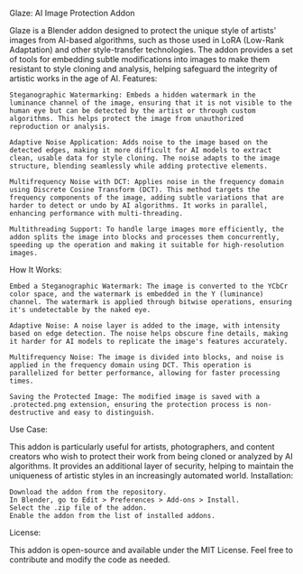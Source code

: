Glaze: AI Image Protection Addon

Glaze is a Blender addon designed to protect the unique style of artists' images from AI-based algorithms, such as those used in LoRA (Low-Rank Adaptation) and other style-transfer technologies. The addon provides a set of tools for embedding subtle modifications into images to make them resistant to style cloning and analysis, helping safeguard the integrity of artistic works in the age of AI.
Features:

    Steganographic Watermarking: Embeds a hidden watermark in the luminance channel of the image, ensuring that it is not visible to the human eye but can be detected by the artist or through custom algorithms. This helps protect the image from unauthorized reproduction or analysis.

    Adaptive Noise Application: Adds noise to the image based on the detected edges, making it more difficult for AI models to extract clean, usable data for style cloning. The noise adapts to the image structure, blending seamlessly while adding protective elements.

    Multifrequency Noise with DCT: Applies noise in the frequency domain using Discrete Cosine Transform (DCT). This method targets the frequency components of the image, adding subtle variations that are harder to detect or undo by AI algorithms. It works in parallel, enhancing performance with multi-threading.

    Multithreading Support: To handle large images more efficiently, the addon splits the image into blocks and processes them concurrently, speeding up the operation and making it suitable for high-resolution images.

How It Works:

    Embed a Steganographic Watermark: The image is converted to the YCbCr color space, and the watermark is embedded in the Y (luminance) channel. The watermark is applied through bitwise operations, ensuring it's undetectable by the naked eye.

    Adaptive Noise: A noise layer is added to the image, with intensity based on edge detection. The noise helps obscure fine details, making it harder for AI models to replicate the image's features accurately.

    Multifrequency Noise: The image is divided into blocks, and noise is applied in the frequency domain using DCT. This operation is parallelized for better performance, allowing for faster processing times.

    Saving the Protected Image: The modified image is saved with a .protected.png extension, ensuring the protection process is non-destructive and easy to distinguish.

Use Case:

This addon is particularly useful for artists, photographers, and content creators who wish to protect their work from being cloned or analyzed by AI algorithms. It provides an additional layer of security, helping to maintain the uniqueness of artistic styles in an increasingly automated world.
Installation:

    Download the addon from the repository.
    In Blender, go to Edit > Preferences > Add-ons > Install.
    Select the .zip file of the addon.
    Enable the addon from the list of installed addons.

License:

This addon is open-source and available under the MIT License. Feel free to contribute and modify the code as needed.
